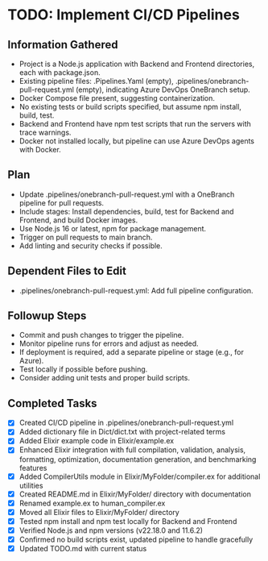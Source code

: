 # TODO: Implement CI/CD Pipelines

## Information Gathered
- Project is a Node.js application with Backend and Frontend directories, each with package.json.
- Existing pipeline files: .Pipelines.Yaml (empty), .pipelines/onebranch-pull-request.yml (empty), indicating Azure DevOps OneBranch setup.
- Docker Compose file present, suggesting containerization.
- No existing tests or build scripts specified, but assume npm install, build, test.
- Backend and Frontend have npm test scripts that run the servers with trace warnings.
- Docker not installed locally, but pipeline can use Azure DevOps agents with Docker.

## Plan
- Update .pipelines/onebranch-pull-request.yml with a OneBranch pipeline for pull requests.
- Include stages: Install dependencies, build, test for Backend and Frontend, and build Docker images.
- Use Node.js 16 or latest, npm for package management.
- Trigger on pull requests to main branch.
- Add linting and security checks if possible.

## Dependent Files to Edit
- .pipelines/onebranch-pull-request.yml: Add full pipeline configuration.

## Followup Steps
- Commit and push changes to trigger the pipeline.
- Monitor pipeline runs for errors and adjust as needed.
- If deployment is required, add a separate pipeline or stage (e.g., for Azure).
- Test locally if possible before pushing.
- Consider adding unit tests and proper build scripts.

## Completed Tasks
- [x] Created CI/CD pipeline in .pipelines/onebranch-pull-request.yml
- [x] Added dictionary file in Dict/dict.txt with project-related terms
- [x] Added Elixir example code in Elixir/example.ex
- [x] Enhanced Elixir integration with full compilation, validation, analysis, formatting, optimization, documentation generation, and benchmarking features
- [x] Added CompilerUtils module in Elixir/MyFolder/compiler.ex for additional utilities
- [x] Created README.md in Elixir/MyFolder/ directory with documentation
- [x] Renamed example.ex to human_compiler.ex
- [x] Moved all Elixir files to Elixir/MyFolder/ directory
- [x] Tested npm install and npm test locally for Backend and Frontend
- [x] Verified Node.js and npm versions (v22.18.0 and 11.6.2)
- [x] Confirmed no build scripts exist, updated pipeline to handle gracefully
- [x] Updated TODO.md with current status
